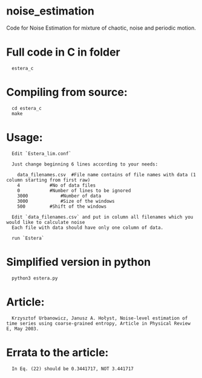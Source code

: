 # noise_estimation

Code for Noise Estimation for mixture of chaotic, noise and periodic motion.

# Full code in C in folder 

      estera_c
      
# Compiling from source:

      cd estera_c
      make

# Usage:

      Edit `Estera_lim.conf`
      
      Just change beginning 6 lines according to your needs:
      
        data_filenames.csv	#File name contains of file names with data (1 column starting from first raw)
        4			#No of data files
        0			#Number of lines to be ignored
        3000			#Number of data
        3000			#Size of the windows
        500			#Shift of the windows
      
      Edit `data_filenames.csv` and put in column all filenames which you would like to calculate noise
      Each file with data should have only one column of data.
      
      run `Estera`
      
# Simplified version in python

      python3 estera.py
      
# Article:


      Krzysztof Urbanowicz, Janusz A. Hołyst, Noise-level estimation of time series using coarse-grained entropy, Article in Physical Review E, May 2003.
      
      
# Errata to the article:

      In Eq. (22) should be 0.3441717, NOT 3.441717
